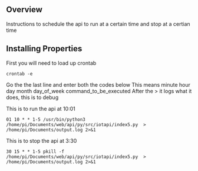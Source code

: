 <div id='overview'/>

## Overview
Instructions to schedule the api to run at a certain time and stop at a certian time

## Installing Properties 
First you will need to load up crontab

```console
crontab -e
```

Go the the last line and enter both the codes below 
This means minute hour day month day_of_week command_to_be_executed
After the > it logs what it does, this is to debug

This is to run the api at 10:01

```console
01 10 * * 1-5 /usr/bin/python3 /home/pi/Documents/web/api/py/src/iotapi/index5.py  > /home/pi/Documents/output.log 2>&1
```

This is to stop the api at 3:30

```console
30 15 * * 1-5 pkill -f /home/pi/Documents/web/api/py/src/iotapi/index5.py  > /home/pi/Documents/output.log 2>&1
```


